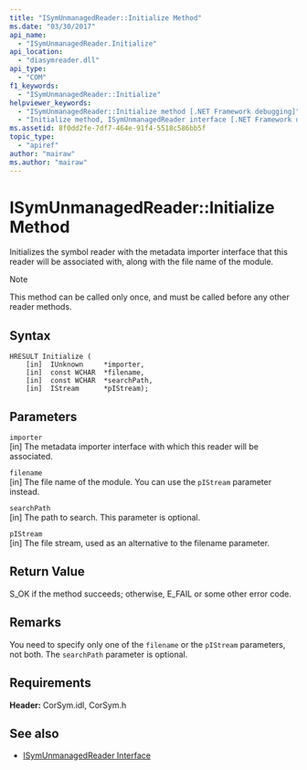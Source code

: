 ```yaml
---
title: "ISymUnmanagedReader::Initialize Method"
ms.date: "03/30/2017"
api_name: 
  - "ISymUnmanagedReader.Initialize"
api_location: 
  - "diasymreader.dll"
api_type: 
  - "COM"
f1_keywords: 
  - "ISymUnmanagedReader::Initialize"
helpviewer_keywords: 
  - "ISymUnmanagedReader::Initialize method [.NET Framework debugging]"
  - "Initialize method, ISymUnmanagedReader interface [.NET Framework debugging]"
ms.assetid: 8f0dd2fe-7df7-464e-91f4-5518c586bb5f
topic_type: 
  - "apiref"
author: "mairaw"
ms.author: "mairaw"
---
```

# ISymUnmanagedReader::Initialize Method
Initializes the symbol reader with the metadata importer interface that this reader will be associated with, along with the file name of the module.  
  
> [!NOTE]
>  This method can be called only once, and must be called before any other reader methods.  
  
## Syntax  
  
```  
HRESULT Initialize (  
    [in]  IUnknown     *importer,  
    [in]  const WCHAR  *filename,  
    [in]  const WCHAR  *searchPath,  
    [in]  IStream      *pIStream);  
```  
  
## Parameters  
 `importer`  
 [in] The metadata importer interface with which this reader will be associated.  
  
 `filename`  
 [in] The file name of the module. You can use the `pIStream` parameter instead.  
  
 `searchPath`  
 [in] The path to search. This parameter is optional.  
  
 `pIStream`  
 [in] The file stream, used as an alternative to the filename parameter.  
  
## Return Value  
 S_OK if the method succeeds; otherwise, E_FAIL or some other error code.  
  
## Remarks  
 You need to specify only one of the `filename` or the `pIStream` parameters, not both. The `searchPath` parameter is optional.  
  
## Requirements  
 **Header:** CorSym.idl, CorSym.h  
  
## See also
- [ISymUnmanagedReader Interface](../../../../docs/framework/unmanaged-api/diagnostics/isymunmanagedreader-interface.md)
